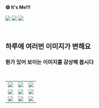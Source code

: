 <!--
#### 📫 How to reach me?
<a href="mailto:thquddnr123@gmail.com">
    <img 
        src="https://img.shields.io/badge/Gmail-d14836?style=flat-square&logo=Gmail&logoColor=white&link=mailto:thquddnr123@gmail.com"
        style="height : auto; margin-left : 60px; margin-right : 60px;"/>
</a>
-->
#### 😄 It's Me!!!

<a href="https://cybecho.notion.site/SBU-s-Archives-854ccd3338c2456a867956f26143998a" target="_blank"><img src="https://img.shields.io/badge/Portfolio-303030?style=for-the-badge&logo=Notion&logoColor=white"/></a>
<a href="https://www.instagram.com/junk_warrior_vintage/" target="_blank"><img src="https://img.shields.io/badge/@junk_warrir_vintage-E4405F?style=for-the-badge&logo=Instagram&logoColor=white"/></a>
<a href="https://www.behance.net/thquddnr125654" target="_blank"><img src="https://img.shields.io/badge/Behance-1769FF?style=for-the-badge&logo=Behance&logoColor=white"/></a>

</br>

## 하루에 여러번 이미지가 변해요
### 뭔가 있어 보이는 이미지를 감상해 봅시다

<!--
마크업 바로보기 사이트
https://dillinger.io/ 
-->
  <br/> <table>
<tr>
<td><a href='https://longdogechallenge.com/'><img src='https://www.random-art.org/img/large/417711.jpg'></a></td>
<td><a href='https://pointerpointer.com/'><img src='https://www.random-art.org/img/large/417799.jpg'></a></td>
<td><a href='https://www.omfgdogs.com/#'><img src='https://www.random-art.org/img/large/417761.jpg'></a></td>
</tr>
<tr>
<td><a href='https://kimjongillookingatthings.tumblr.com/'><img src='https://www.random-art.org/img/large/417763.jpg'></a></td>
<td><a href='https://name.ho9.me/'><img src='https://www.random-art.org/img/large/417757.jpg'></a></td>
<td><a href='http://www.omglasergunspewpewpew.com/'><img src='https://www.random-art.org/img/large/417736.jpg'></a></td>
</tr>
<tr>
<td><a href='https://binarypiano.com/'><img src='https://www.random-art.org/img/large/417748.jpg'></a></td>
<td><a href='https://www.cameronsworld.net'><img src='https://www.random-art.org/img/large/417743.jpg'></a></td>
<td><a href='https://img.theqoo.net/img/rjIus.jpg'><img src='https://www.random-art.org/img/large/417764.jpg'></a></td>
</tr>
</table>
